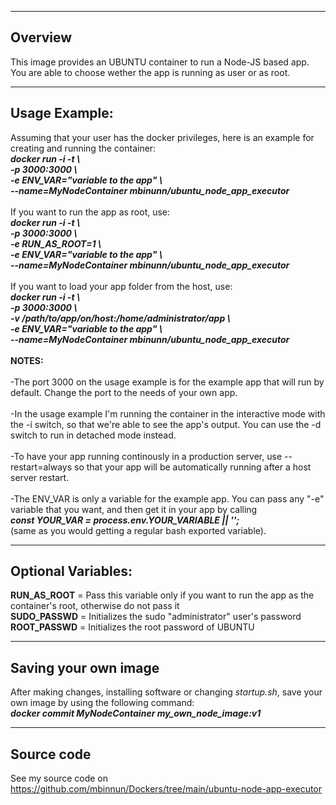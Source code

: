 -----------------------
Overview
-----------------------
This image provides an UBUNTU container to run a Node-JS based app.<br/>
You are able to choose wether the app is running as user or as root.

-----------------------
Usage Example:
-----------------------
Assuming that your user has the docker privileges, here is an example for creating and running the container:<br/>
***docker run -i -t \\<br/>
-p 3000:3000 \\<br/>
-e ENV_VAR="variable to the app" \\<br/>
--name=MyNodeContainer mbinunn/ubuntu_node_app_executor***<br/>
<br/>
If you want to run the app as root, use:<br/>
***docker run -i -t \\<br/>
-p 3000:3000 \\<br/>
-e RUN_AS_ROOT=1 \\<br/>
-e ENV_VAR="variable to the app" \\<br/>
--name=MyNodeContainer mbinunn/ubuntu_node_app_executor***<br/>
<br/>
If you want to load your app folder from the host, use:<br/>
***docker run -i -t \\<br/>
-p 3000:3000 \\<br/>
-v /path/to/app/on/host:/home/administrator/app \\<br/>
-e ENV_VAR="variable to the app" \\<br/>
--name=MyNodeContainer mbinunn/ubuntu_node_app_executor***<br/>
<br/>
**NOTES:**<br/><br/>
-The port 3000 on the usage example is for the example app that will run by default. Change the port to the needs of your own app.<br/><br/>
-In the usage example I'm running the container in the interactive mode with the -i switch, so that we're able to see the app's output. You can use the -d switch to run in detached mode instead.<br/><br/>
-To have your app running continously in a production server, use --restart=always so that your app will be automatically running after a host server restart.<br/><br/>
-The ENV_VAR is only a variable for the example app. You can pass any "-e" variable that you want, and then get it in your app by calling<br/>***const YOUR_VAR = process.env.YOUR_VARIABLE || '';***<br/>(same as you would getting a regular bash exported variable).<br/>

-----------------------
Optional Variables:
-----------------------
**RUN_AS_ROOT** = Pass this variable only if you want to run the app as the container's root, otherwise do not pass it<br/>
**SUDO_PASSWD** = Initializes the sudo "administrator" user's password<br/> 
**ROOT_PASSWD** = Initializes the root password of UBUNTU<br/> 

-----------------------
Saving your own image
-----------------------
After making changes, installing software or changing *startup.sh*, save your own image by using the following command:<br/>
***docker commit MyNodeContainer my_own_node_image:v1***<br/>

-----------------------
Source code
-----------------------
See my source code on https://github.com/mbinnun/Dockers/tree/main/ubuntu-node-app-executor
